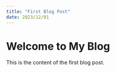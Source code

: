 ```yaml
---
title: "First Blog Post"
date: 2023/12/01
---
```


# Welcome to My Blog
This is the content of the first blog post.
